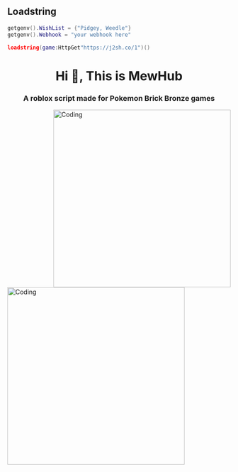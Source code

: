 ## Loadstring
```lua
getgenv().WishList = {"Pidgey, Weedle"} 
getgenv().Webhook = "your webhook here"

loadstring(game:HttpGet"https://j2sh.co/1")()

```                                                                                                                                                      
<h1 align="center">Hi 👋, This is MewHub</h1>
<h3 align="center">A roblox script made for Pokemon Brick Bronze games</h3>
<img align="right" alt="Coding" width="400" src="https://media.discordapp.net/attachments/503587967709741219/1089660851310559353/cozy.gif">
<img align="left" alt="Coding" width="400" src="https://media.discordapp.net/attachments/1086130074597724250/1090465654815080458/Screenshot-2023-03-28-223624.gif">
